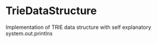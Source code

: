 # TrieDataStructure
Implementation of TRIE data structure with self explanatory system.out.printlns
